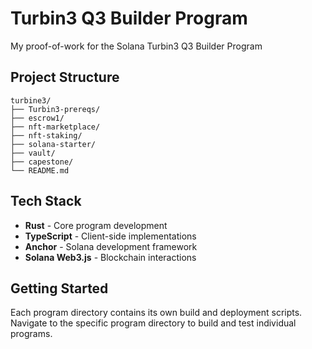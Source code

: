 # Turbin3 Q3 Builder Program

My proof-of-work for the Solana Turbin3 Q3 Builder Program


## Project Structure

```
turbine3/
├── Turbin3-prereqs/
├── escrow1/
├── nft-marketplace/
├── nft-staking/
├── solana-starter/
├── vault/
├── capestone/
└── README.md
```

## Tech Stack

- **Rust** - Core program development
- **TypeScript** - Client-side implementations  
- **Anchor** - Solana development framework
- **Solana Web3.js** - Blockchain interactions

## Getting Started

Each program directory contains its own build and deployment scripts. Navigate to the specific program directory to build and test individual programs.


